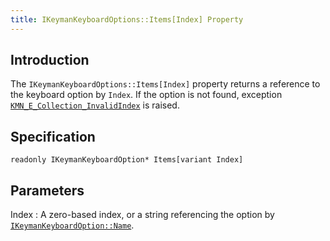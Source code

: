 ```yaml
---
title: IKeymanKeyboardOptions::Items[Index] Property
---
```


## Introduction

The `IKeymanKeyboardOptions::Items[Index]` property returns a reference
to the keyboard option by `Index`. If the option is not found, exception
[`KMN_E_Collection_InvalidIndex`](../IKeymanError/ErrorCode) is raised.

## Specification

``` clike
readonly IKeymanKeyboardOption* Items[variant Index]
```

## Parameters

Index
:   A zero-based index, or a string referencing the option by
    [`IKeymanKeyboardOption::Name`](../IKeymanKeyboardOption/Name).
